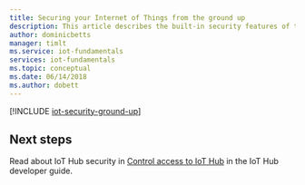 ```yaml
---
title: Securing your Internet of Things from the ground up 
description: This article describes the built-in security features of the Microsoft Azure IoT solution accelerators
author: dominicbetts
manager: timlt
ms.service: iot-fundamentals
services: iot-fundamentals
ms.topic: conceptual
ms.date: 06/14/2018
ms.author: dobett
---
```


[!INCLUDE [iot-security-ground-up](../../includes/iot-security-ground-up.md)]

## Next steps

Read about IoT Hub security in [Control access to IoT Hub][lnk-devguide-security] in the IoT Hub developer guide.

[lnk-devguide-security]: ../iot-hub/iot-hub-devguide-security.md
